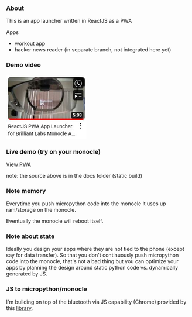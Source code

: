 ### About

This is an app launcher written in ReactJS as a PWA

Apps
- workout app
- hacker news reader (in separate branch, not integrated here yet)

### Demo video
<a href="https://www.youtube.com/watch?v=T8Ojr39Myuw">
  <img src="yt-thumb.JPG" alt="youtube thumbnail"/>
</a>

### Live demo (try on your monocle)

<a href="https://jdc-cunningham.github.io/bl-monocle-reactjs-pwa/">View PWA</a>

note: the source above is in the docs folder (static build)

### Note memory
Everytime you push micropython code into the monocle it uses up ram/storage on the monocle.

Eventually the monocle will reboot itself.

### Note about state

Ideally you design your apps where they are not tied to the phone (except say for data transfer). So that you don't continuously push micropython code into the monocle, that's not a bad thing but you can optimize your apps by planning the design around static python code vs. dynamically generated by JS.

### JS to micropython/monocle

I'm building on top of the bluetooth via JS capability (Chrome) provided by this [library](https://github.com/siliconwitchery/web-bluetooth-repl).
